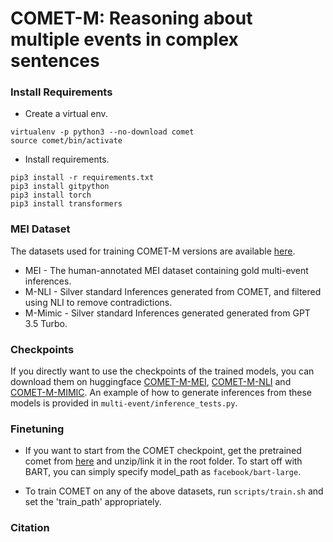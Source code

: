 # COMET-M: Reasoning about multiple events in complex sentences
### Install Requirements
- Create a virtual env.
```
virtualenv -p python3 --no-download comet
source comet/bin/activate 
```
- Install requirements.
```
pip3 install -r requirements.txt
pip3 install gitpython
pip3 install torch
pip3 install transformers
```

### MEI Dataset
The datasets used for training COMET-M versions are available [here](https://drive.google.com/drive/folders/1g4dlgXQANI3kPEAaMAA3ttS-NaGrBSr8?usp=share_link).
- MEI - The human-annotated MEI dataset containing gold multi-event inferences.
- M-NLI - Silver standard Inferences generated from COMET, and filtered using NLI to remove contradictions.
- M-Mimic - Silver standard Inferences generated generated from GPT 3.5 Turbo.

### Checkpoints
If you directly want to use the checkpoints of the trained models, you can download them on huggingface [COMET-M-MEI](https://huggingface.co/sahithyaravi/comet-m), [COMET-M-NLI](https://huggingface.co/sahithyaravi/comet-m-nli) and [COMET-M-MIMIC](https://huggingface.co/sahithyaravi/comet-m-mimic). An example of how to generate inferences from these models is provided in `multi-event/inference_tests.py`.

### Finetuning
- If you want to start from the COMET checkpoint, get the pretrained comet from [here](https://storage.googleapis.com/ai2-mosaic-public/projects/mosaic-kgs/comet-atomic_2020_BART.zip) and unzip/link it in the root folder. To start off with BART, you can simply specify model_path as `facebook/bart-large`.

- To train COMET on any of the above datasets, run `scripts/train.sh` and set the 'train_path' appropriately.

### Citation



